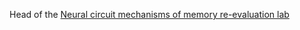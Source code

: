 Head of the <a href = "https://www.fmi.ch/research-groups/groupleader.html?group=141" target="_blank">Neural circuit mechanisms of memory re-evaluation lab</a> 
